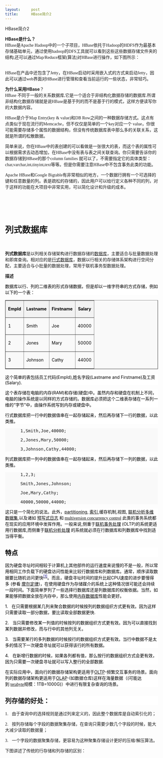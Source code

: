 ```yaml
---
layout:     post
title:      HBase简介2
---
```

<div id="article_content" class="article_content clearfix csdn-tracking-statistics" data-pid="blog" data-mod="popu_307" data-dsm="post">
								            <link rel="stylesheet" href="https://csdnimg.cn/release/phoenix/template/css/ck_htmledit_views-f76675cdea.css">
						<div class="htmledit_views" id="content_views">
                
<p align="left">HBase简介2</p>
<p><span style="font-size:14px;"><strong>HBase是什么？ </strong></span><br><span style="font-family:'宋体';font-size:14px;">HBase</span><span style="font-family:'宋体';font-size:14px;">是Apache Hadoop中的一个子项目，HBase依托于Hadoop的HDFS作为最基本存储基础单元，通过使用hadoop的DFS工具就可以看到这些这些数据存储文件夹的结构,还可以通过Map/Reduce框架(算法)对HBase进行操作，如下图所示：</span></p>
<p><span style="font-family:'宋体';font-size:14px;"></span><img alt="" src="https://img-blog.csdn.net/20130902171403234"><br><br><span style="font-family:'宋体';font-size:14px;">HBase</span><span style="font-family:'宋体';font-size:14px;">在产品中还包含了Jetty，在HBase启动时采用嵌入式的方式来启动Jetty，因此可以通过web界面对HBase进行管理和查看当前运行的一些状态，非常轻巧。</span></p>
<p><span style="font-size:14px;"><strong>为什么采用HBase</strong><span style="font-family:'宋体';">？</span></span><br><span style="font-family:'宋体';font-size:14px;">HBase </span><span style="font-family:'宋体';font-size:14px;">不同于一般的关系数据库,它是一个适合于非结构化数据存储的数据库.所谓非结构化数据存储就是说HBase是基于列的而不是基于行的模式，这样方便读写你的大数据内容。</span></p>
<p><span style="font-family:'宋体';font-size:14px;">HBase是介于Map Entry(key &amp; value)和DB Row之间的一种数据存储方式。这点有点类似于现在流行的Memcache，但不仅仅是简单的一个key对应一个 value，你很可能需要存储多个属性的数据结构，但没有传统数据库表中那么多的关联关系，这就是所谓的松散数据。</span></p>
<p><span style="font-family:'宋体';font-size:14px;">简单来说，你在HBase中的表创建的可以看做是一张很大的表，而这个表的属性可以根据需求去动态增加，在HBase中没有表与表之间关联查询。你只需要告诉你的数据存储到HBase的那个column families 就可以了，不需要指定它的具体类型：char,varchar,int,tinyint,text等等。但是你需要注意HBase中不包含事务此类的功能。</span></p>
<p><span style="font-family:'宋体';font-size:14px;">Apache HBase和Google Bigtable有非常相似的地方，一个数据行拥有一个可选择的键和任意数量的列。表是疏松的存储的，因此用户可以给行定义各种不同的列，对于这样的功能在大项目中非常实用，可以简化设计和升级的成本。</span></p>
<div>
<h1><span style="font-family:Calibri;"> </span></h1>
<h1>列式数据库</h1>
</div>
<p><span style="font-family:Calibri;font-size:14px;"> </span></p>
<p><span style="font-size:14px;"><strong>列式数据库</strong>是以列相关存储架构进行数据存储的<a title="数据库" href="http://zh.wikipedia.org/wiki/%E6%95%B0%E6%8D%AE%E5%BA%93" rel="nofollow"><span>数据库</span></a>，主要适合与批量数据处理和即席查询。相对应的是<a title="行式数据库（页面不存在）" href="http://zh.wikipedia.org/w/index.php?title=%E8%A1%8C%E5%BC%8F%E6%95%B0%E6%8D%AE%E5%BA%93&amp;action=edit&amp;redlink=1" rel="nofollow"><span>行式数据库</span></a>，数据以行相关的存储体系架构进行空间分配，主要适合与小批量的数据处理，常用于联机事务型数据处理。</span></p>
<p><strong><span id=".E6.8F.8F.E8.BF.B0">描述</span></strong></p>
<p style="background:#FFFFFF;"><span style="color:#000000;"><span style="font-family:'宋体';">数据库以行、列的二维表的形式存储数据，但是却以一维字符串的方式存储，例如以下的一个表：</span></span></p>
<table cellspacing="0" cellpadding="0" border="1" style="background:#f9f9f9;"><tbody><tr><td style="background:#f2f2f2;">
<p align="center"><span style="font-size:14px;"><strong><span style="color:#000000;">EmpId</span></strong></span></p>
</td>
<td style="background:#f2f2f2;">
<p align="center"><span style="font-size:14px;"><strong><span style="color:#000000;">Lastname</span></strong></span></p>
</td>
<td style="background:#f2f2f2;">
<p align="center"><span style="font-size:14px;"><strong><span style="color:#000000;">Firstname</span></strong></span></p>
</td>
<td style="background:#f2f2f2;">
<p align="center"><span style="font-size:14px;"><strong><span style="color:#000000;">Salary</span></strong></span></p>
</td>
</tr><tr><td>
<p><span style="font-size:14px;"><span style="color:#000000;">1</span></span></p>
</td>
<td>
<p><span style="font-size:14px;"><span style="color:#000000;">Smith</span></span></p>
</td>
<td>
<p><span style="font-size:14px;"><span style="color:#000000;">Joe</span></span></p>
</td>
<td>
<p><span style="font-size:14px;"><span style="color:#000000;">40000</span></span></p>
</td>
</tr><tr><td>
<p><span style="font-size:14px;"><span style="color:#000000;">2</span></span></p>
</td>
<td>
<p><span style="font-size:14px;"><span style="color:#000000;">Jones</span></span></p>
</td>
<td>
<p><span style="font-size:14px;"><span style="color:#000000;">Mary</span></span></p>
</td>
<td>
<p><span style="font-size:14px;"><span style="color:#000000;">50000</span></span></p>
</td>
</tr><tr><td>
<p><span style="font-size:14px;"><span style="color:#000000;">3</span></span></p>
</td>
<td>
<p><span style="font-size:14px;"><span style="color:#000000;">Johnson</span></span></p>
</td>
<td>
<p><span style="font-size:14px;"><span style="color:#000000;">Cathy</span></span></p>
</td>
<td>
<p><span style="font-size:14px;"><span style="color:#000000;">44000</span></span></p>
</td>
</tr></tbody></table><p style="background:#FFFFFF;"><span style="color:#000000;"><span style="font-family:'宋体';">这个简单的表包括员工代码</span></span><span style="color:#000000;">(EmpId),</span><span style="color:#000000;"><span style="font-family:'宋体';">姓名字段</span></span><span style="color:#000000;">(Lastname
 and Firstname)</span><span style="color:#000000;"><span style="font-family:'宋体';">及工资</span></span><span style="color:#000000;">(Salary).</span></p>
<p style="background:#FFFFFF;"><span style="color:#000000;"><span style="font-family:'宋体';">这个表存储在电脑的内存</span></span><span style="color:#000000;">(RAM)</span><span style="color:#000000;"><span style="font-family:'宋体';">和存储</span></span><span style="color:#000000;">(</span><span style="color:#000000;"><span style="font-family:'宋体';">硬盘</span></span><span style="color:#000000;">)</span><span style="color:#000000;"><span style="font-family:'宋体';">中。虽然内存和硬盘在机制上不同，电脑的操作系统是以同样的方式存储的。数据库必须把这个二维表存储在一系列一维的</span></span><span style="color:#000000;">“</span><span style="color:#000000;"><span style="font-family:'宋体';">字节</span></span><span style="color:#000000;">”</span><span style="font-family:'宋体';"><span style="color:#000000;">中，由操作系统写到内存或硬盘中。</span></span></p>
<p style="background:#FFFFFF;"><span style="font-family:'宋体';"><span style="color:#000000;">行式数据库把一行中的数据值串在一起存储起来，然后再存储下一行的数据，以此类推。</span></span></p>
<div style="background:#f9f9f9;">
<pre style="background:#f9f9f9;"><span style="color:#000000;">      </span>1,Smith,Joe,40000;</pre>
<pre style="background:#f9f9f9;"><span style="color:#000000;">      </span>2,Jones,Mary,50000;</pre>
<pre style="background:#f9f9f9;"><span style="color:#000000;">      </span>3,Johnson,Cathy,44000;</pre>
</div>
<p style="background:#FFFFFF;"><span style="font-family:'宋体';"><span style="color:#000000;">列式数据库把一列中的数据值串在一起存储起来，然后再存储下一列的数据，以此类推。</span></span></p>
<div style="background:#f9f9f9;">
<pre style="background:#f9f9f9;"><span style="color:#000000;">      </span>1,2,3;</pre>
<pre style="background:#f9f9f9;"><span style="color:#000000;">      </span>Smith,Jones,Johnson;</pre>
<pre style="background:#f9f9f9;"><span style="color:#000000;">      </span>Joe,Mary,Cathy;</pre>
<pre style="background:#f9f9f9;"><span style="color:#000000;">      </span>40000,50000,44000;</pre>
</div>
<p style="background:#FFFFFF;"><span style="color:#000000;"><span style="font-family:'宋体';">这只是一个简化的说法。此外，</span></span><span style="color:#000000;"><a title="Partition (database)（页面不存在）" href="http://zh.wikipedia.org/w/index.php?title=Partition_(database)&amp;action=edit&amp;redlink=1" rel="nofollow"><span style="color:#000000;">partitioning</span></a>,</span><span style="font-family:'宋体';font-size:14px;"> </span><span style="color:#000000;"><a title="Index (database)（页面不存在）" href="http://zh.wikipedia.org/w/index.php?title=Index_(database)&amp;action=edit&amp;redlink=1" rel="nofollow"><span style="color:#000000;">索引</span></a></span>,<span style="color:#000000;"><span style="font-family:'宋体';">缓存机制</span></span><span style="color:#000000;">,</span><span style="color:#000000;"><span style="font-family:'宋体';">视图</span></span><span style="color:#000000;">,</span><span style="font-family:'宋体';font-size:14px;"> </span><span style="color:#000000;"><a title="OLAP cube（页面不存在）" href="http://zh.wikipedia.org/w/index.php?title=OLAP_cube&amp;action=edit&amp;redlink=1" rel="nofollow"><span style="color:#000000;">联机分析多维数据集</span></a></span>,<span style="font-family:'宋体';"><span style="color:#000000;">以及诸如</span><span style="font-size:14px;"> <span style="color:#000000;"><a title="Write ahead logging（页面不存在）" href="http://zh.wikipedia.org/w/index.php?title=Write_ahead_logging&amp;action=edit&amp;redlink=1" rel="nofollow"><span style="color:#000000;">预写式日志</span></a></span></span><span style="font-size:14px;"> </span><span style="color:#000000;">和</span><span style="font-size:14px;"> <span style="color:#000000;"><a title="Multiversion concurrency control（页面不存在）" href="http://zh.wikipedia.org/w/index.php?title=Multiversion_concurrency_control&amp;action=edit&amp;redlink=1" rel="nofollow"><span style="color:#000000;">multiversion
 concurrency control</span></a></span></span><span style="font-size:14px;"> </span><span style="color:#000000;">此类的事务系统都在现实的应用环境中发挥作用。一般来说</span></span><span style="color:#000000;">,</span><span style="font-family:'宋体';"><span style="color:#000000;">侧重于</span><span style="color:#000000;"><a title="Online transaction processing（页面不存在）" href="http://zh.wikipedia.org/w/index.php?title=Online_transaction_processing&amp;action=edit&amp;redlink=1" rel="nofollow"><span style="color:#000000;">联机事务处理</span></a></span><span style="font-size:14px;"> </span></span><span style="color:#000000;">(OLTP)</span><span style="color:#000000;"><span style="font-family:'宋体';">的系统更适用行数据库</span></span><span style="color:#000000;">,</span><span style="font-family:'宋体';"><span style="color:#000000;">而侧重于</span><span style="color:#000000;"><a title="Online analytical processing（页面不存在）" href="http://zh.wikipedia.org/w/index.php?title=Online_analytical_processing&amp;action=edit&amp;redlink=1" rel="nofollow"><span style="color:#000000;">联机分析处理</span></a></span><span style="font-size:14px;"> </span><span style="color:#000000;">的系统就必须在行数据库和列数据库中找到适当得平衡。</span></span></p>
<div style="background:#FFFFFF;">
<h2><span id=".E7.89.B9.E7.82.B9"><span style="color:#000000;"><span style="font-family:'宋体';">特点</span></span></span></h2>
</div>
<p style="background:#FFFFFF;"><span style="color:#000000;"><span style="font-family:'宋体';">因为硬盘寻址时间相较于计算机上其他部件的运行速度来说慢的不是一般，所以常用相同工作负载下的硬盘访问性能来比较行数据库和列数据库。通常，顺序读取数据要比随机访问更快</span></span><sup id="cite_ref-1"><span style="color:#000000;"><a href="http://zh.wikipedia.org/wiki/%E5%88%97%E5%BC%8F%E6%95%B0%E6%8D%AE%E5%BA%93#cite_note-1" rel="nofollow"><span style="color:#0b0080;">[1]</span></a></span></sup><span style="color:#000000;"><span style="font-family:'宋体';">。而且，硬盘寻址时间的提升比起</span></span><span style="color:#000000;">CPU</span><span style="color:#000000;"><span style="font-family:'宋体';">速度的进步要慢得多</span></span><span style="color:#000000;">
 (</span><span style="font-family:'宋体';"><span style="color:#000000;">参看</span><span style="font-size:14px;"> </span></span><span style="color:#000000;"><a title="Moore's Law" href="http://zh.wikipedia.org/wiki/Moore%27s_Law" rel="nofollow"><span style="color:#000000;">摩尔定律</span></a></span>)<span style="font-family:'宋体';"><span style="color:#000000;">，在使用硬盘作为存储媒介的系统上这种情况很可能还会持续一段时间。下面简单罗列了一些选择行数据库还是列数据库的权衡依据。当然，如果能够把数据全放在内存中，那么使用</span><span style="color:#000000;"><a title="In-memory database（页面不存在）" href="http://zh.wikipedia.org/w/index.php?title=In-memory_database&amp;action=edit&amp;redlink=1" rel="nofollow"><span style="color:#000000;">内存数据库</span></a></span><span style="color:#000000;">性能会更好。</span></span></p>
<p align="left" style="background:#FFFFFF;"><span style="color:#000000;">1.   </span><span style="color:#000000;">在只需要根据某几列来聚合数据的时候按列的数据组织方式更有效。因为这样只需要读取一部分数据，要比读取全部数据更快</span><span style="color:#000000;">.</span></p>
<p align="left" style="background:#FFFFFF;"><span style="color:#000000;">2.   </span><span style="color:#000000;">当只需要修改某一列值的时候按列的数据组织方式更有效。因为可以直接找到某列数据并修改，而与行中的其他列无关。</span></p>
<p align="left" style="background:#FFFFFF;"><span style="color:#000000;">3.   </span><span style="color:#000000;">当需要某行的多列数据的时候按行的数据组织方式更有效。当行中数据不是太多的情况下一次硬盘寻址就可以获得该行的所有数据。</span></p>
<p align="left" style="background:#FFFFFF;"><span style="color:#000000;">4.   </span><span style="color:#000000;">在新增行数据的时候，如果各列都有值，那么按行的数据组织方式会更有效，因为只需要一次硬盘寻址就可以写入整行的全部数据</span><span style="color:#000000;">.</span></p>
<p style="background:#FFFFFF;"><span style="color:#000000;"><span style="font-family:'宋体';">在实际应用中，面向行的数据存储架构更适用于</span></span><span style="color:#000000;"><a title="OLTP" href="http://zh.wikipedia.org/wiki/OLTP" rel="nofollow"><span style="color:#000000;">OLTP</span></a>-</span><span style="color:#000000;"><span style="font-family:'宋体';">频繁交互事务的场景。面向列的数据存储架构更适用于</span></span><span style="color:#000000;"><a title="OLAP" href="http://zh.wikipedia.org/wiki/OLAP" rel="nofollow"><span style="color:#000000;">OLAP</span></a>-(</span><span style="color:#000000;"><span style="font-family:'宋体';">如数据仓库</span></span><span style="color:#000000;">)</span><span style="color:#000000;"><span style="font-family:'宋体';">这样在海量数据（</span></span><span style="color:#000000;">(</span><span style="font-family:'宋体';"><span style="color:#000000;">可能达到</span><span style="font-size:14px;"> <span style="color:#000000;"><a title="Terabyte" href="http://zh.wikipedia.org/wiki/Terabyte" rel="nofollow"><span style="color:#000000;">terabyte</span></a></span></span><span style="color:#000000;">规模：</span></span><span style="color:#000000;">1TB=1000G)</span><span style="font-family:'宋体';"><span style="color:#000000;">）中进行有限复杂查询的场景。</span></span></p>
<div style="background:#FFFFFF;">
<h2 style="background:#FFFFFF;"><span style="font-family:'宋体';">列存储的好处：</span></h2>
</div>
<p><span style="font-family:'宋体';font-size:14px;">1.</span>   <span style="font-family:'宋体';font-size:14px;">
由于查询中的选择规则是通过列来定义的，因此整个数据库是自动索引化的；</span></p>
<p><span style="font-family:'宋体';font-size:14px;">2.</span>   <span style="font-family:'宋体';font-size:14px;">
按列存储每个字段的数据聚集存储，在查询只需要少数几个字段的时候，能大大减少读取的数据量；</span></p>
<p><span style="font-family:'宋体';font-size:14px;">3.</span>   <span style="font-family:'宋体';font-size:14px;">
一个字段的数据聚集存储，更容易为这种聚集存储设计更好的压缩/解压算法。</span></p>
<p><span style="font-family:'宋体';font-size:14px;">下图讲述了传统的行存储和列存储的区别：</span></p>
<p><img alt="" src="https://img-blog.csdn.net/20130902171521687"></p>
            </div>
                </div>
